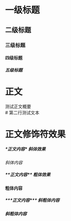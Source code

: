 
# 一级标题

## 二级标题

### 三级标题

#### 四级标题

##### 五级标题

# 正文

测试正文概要<br>
\# 第二行测试文本

# 正文修饰符效果

##### \*正文内容\* 斜体效果

*斜体内容*

##### \*\*正文内容\*\* 粗体效果

**粗体内容**

##### \*\*\*正文内容\*\*\* 斜粗体内容

***斜粗体内容***
